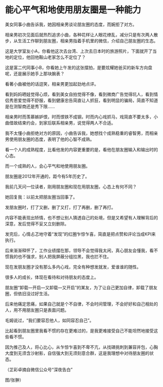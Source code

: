 # 能心平气和地使用朋友圈是一种能力

美女同事小曲告诉我，她因相亲男谈论朋友圈的态度，而婉拒了对方。 

相亲男初次见面后就热烈追求小曲，各种花样让人眼花缭乱，减分只是有次两人散步，从生活工作聊到朋友圈，相亲男指着手机里的微信，介绍自己朋友圈的生态。 

这是大学室友小A，你看他这次去台湾、上次去日本时的旅游照片，下面就开了当地的定位，他回他鞍山老家怎么不定位了？ 

这是富二代同事小B，你看她上午发的这张摆拍，是要炫耀她爸买的新车方向盘呢，还是展示她手上那块腕表？ 

看著小曲被他的话逗笑，相亲男更加起劲地点评。 

看到妈妈晒娃觉得心烦，看到美女自拍觉得不像，看到微商广告觉得坑人，看到情侣秀恩爱觉得不舒服，看到健康忠告简直让人抓狂，看到明显的骗局，简直不知道是在测智商还是秀下限…… 

相亲男时而羡慕嫉妒恨，时而恨铁不成钢，时而内心戏抓马，戏简直不要太多，小曲借故结束约会，到家后联系相亲男，说觉得两人不合适。 

我不太懂小曲拒绝对方的原因，小曲告诉我，她想找个成熟稳重的睿智男，而相亲男使用朋友圈的态度，表明了他的心智不成熟。 

看一个人的成熟程度，比看他发的内容更重要的是，看他在朋友圈输入和输出时的心态。 

而一个成熟的人，会心平气和地使用朋友圈。 

朋友圈是2012年开通的，距今有5年历史了。 

我前几天问一位读者，刚用朋友圈和现在用朋友圈，心态上有何不同？ 

她回复我：以前太把朋友圈当回事了。 

发朋友圈时，打了又删，删了又打，打了再删，删了再打。 

内容不能表现出矫情，也不想让别人猜透自己的处境，但是又希望有人理解背后的深意，发后觉得不妥又立刻删除。 

发完后，心情忐忑地守着“发现”的红圈乍惊乍喜，简直是把点赞和评论当成KPI来执行。 

后来渐渐释怀了，工作业绩摆在那，领导不会觉得我太闲，真心朋友会懂我，看不惯我的也不强求，别人把我屏蔽分组拉黑，我也拦不住。 

现在发朋友圈才没有那么多内心戏，完全有种想发就发，爱谁谁的随性。 

很多人的成长，体现在看待和对待朋友的态度上。 

朋友圈“卸载—开启—又卸载—又开启”的某友，为了让自己更加自律，卸载了朋友圈，但依旧没过好生活。 

后来他痛定思痛，如果自己就是个不自律，不会时间管理，不会好好和自己相处的人，用不用朋友圈只是表面问题。 

毛姆说过，“我们要容忍他人，如同容忍自己”。 

比起看到朋友圈里我看不惯的存在更难过的，是我更难接受自己不能坦然地接受这些看不惯。 

因为推己及人，将心比心，从乍惊乍喜到不卑不亢，从找碴挑刺到兼容并包，心胸大度到无须含沙射影，自信强大到无须刻意合群，这是我理想中对待朋友圈的状态。 

（芷彩卓摘自微信公众号“深夜告白” 

图/张翀）